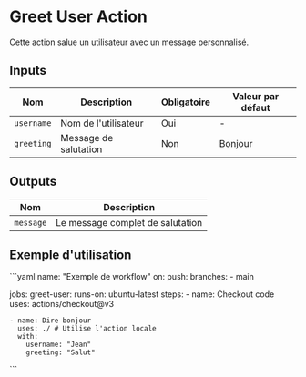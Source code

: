 # Greet User Action

Cette action salue un utilisateur avec un message personnalisé.

## Inputs

| Nom       | Description                | Obligatoire | Valeur par défaut |
|-----------|----------------------------|-------------|--------------------|
| `username`| Nom de l'utilisateur       | Oui         | -                  |
| `greeting`| Message de salutation      | Non         | Bonjour            |

## Outputs

| Nom       | Description                |
|-----------|----------------------------|
| `message` | Le message complet de salutation |

## Exemple d'utilisation

\```yaml
name: "Exemple de workflow"
on:
  push:
    branches:
      - main

jobs:
  greet-user:
    runs-on: ubuntu-latest
    steps:
    - name: Checkout code
      uses: actions/checkout@v3

    - name: Dire bonjour
      uses: ./ # Utilise l'action locale
      with:
        username: "Jean"
        greeting: "Salut"
\```
